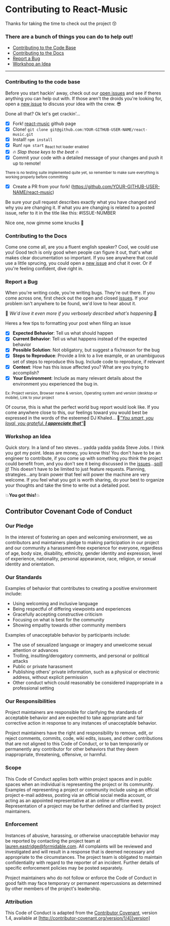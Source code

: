 # Contributing to React-Music
 Thanks for taking the time to check out the project :kissing_closed_eyes:

### There are a bunch of things you can do to help out!
- [Contributing to the Code Base](#contributing-to-the-code-base)
- [Contributing to the Docs](#contributing-to-the-docs)
- [Report a Bug](#report-a-bug)
- [Workshop an Idea](#workshop-an-idea)
<hr>

### Contributing to the code base

Before you start hackin' away, check out our [open issues](https://github.com/FormidableLabs/react-music/issues) and see if theres anything you can help out with. If those aren't the droids you're looking for, open a [new issue](https://github.com/FormidableLabs/react-music/issues/new) to discuss your idea with the crew. :sunglasses:

Done all that? Ok let's get crackin'...
- [x] Fork! [react-music](https://github.com/FormidableLabs/react-music) github page
- [x] Clone! `git clone git@github.com:YOUR-GITHUB-USER-NAME/react-music.git`
- [x] Install! `npm install`
- [x] Run! `npm start` <sub>React hot loader enabled</sub>
- [x] :fire: _Slap those keys to the beat_ :fire:
- [x] Commit your code with a detailed message of your changes and push it up to remote! 

<sub>There is no testing suite implemented quite yet, so remember to make sure everything is working properly before committing</sub> 
  
- [x] Create a PR from your fork! (https://github.com/YOUR-GITHUB-USER-NAME/react-music)

Be sure your pull request describes exactly what you have changed and why you are changing it. If what you are changing is related to a posted issue, refer to it in the title like this: #ISSUE-NUMBER

Nice one, now gimme some knucks :punch:

### Contributing to the Docs
Come one come all, are you a fluent english speaker? Cool, we could use you! Good tech is only good when people can figure it out, that's what makes clear documentation so important. If you see anywhere that could use a little sprucing, you could open a [new issue](https://github.com/FormidableLabs/react-music/issues) and chat it over. Or if you're feeling confident, dive right in. 

### Report a Bug
When you're writing code, you're writing bugs. They're out there. If you come across one, first check out the open and closed [issues](https://github.com/FormidableLabs/react-music/issues). If your problem isn't anywhere to be found, we'd love to hear about it. 

:sparkling_heart: _We'd love it even more if you verbosely described what's happening._:sparkling_heart: 

Heres a few tips to formatting your post when filing an issue

- [x] **Expected Behavior**: Tell us what should happen
- [x] **Current Behavior**: Tell us what happens instead of the expected behavior
- [x] **Possible Solution**: Not obligatory, but suggest a fix/reason for the bug
- [x] **Steps to Reproduce**: Provide a link to a live example, or an unambiguous set of steps to reproduce this bug. Include code to reproduce, if relevant
- [x] **Context**: How has this issue affected you? What are you trying to accomplish?
- [x] **Your Environment**: Include as many relevant details about the environment you experienced the bug in.

<sub>Ex: Project version, Browser name & version, Operating system and version (desktop or mobile), Link to your project</sub>

Of course, this is what the perfect world bug report would look like. If you come anywhere close to this, our feelings toward you would best be expressed in the words of the esteemed DJ Khaled... :musical_note:_["You smart, you loyal, you grateful. **I appreciate that**"](https://www.youtube.com/watch?v=Ll9nfNlDLII)_:musical_note:

### Workshop an Idea
Quick story. In a land of two steves... yadda yadda yadda Steve Jobs. I think you got my point. Ideas are money, you know this! You don't have to be an engineer to contribute, if you come up with something you think the project could benefit from, and you don't see it being discussed in the [issues](https://github.com/FormidableLabs/react-music/issues)...[spill it](https://github.com/FormidableLabs/react-music/issues/new)! This doesn't have to be limited to just feature requests. Planning, strategies...any brain power that feel will power the machine are very welcome. If you feel what you got is worth sharing, do your best to organize your thoughts and take the time to write out a detailed post. 

:collision:**You got this!**:collision:


## Contributor Covenant Code of Conduct

### Our Pledge

In the interest of fostering an open and welcoming environment, we as
contributors and maintainers pledge to making participation in our project and
our community a harassment-free experience for everyone, regardless of age, body
size, disability, ethnicity, gender identity and expression, level of experience,
nationality, personal appearance, race, religion, or sexual identity and
orientation.

### Our Standards

Examples of behavior that contributes to creating a positive environment
include:

* Using welcoming and inclusive language
* Being respectful of differing viewpoints and experiences
* Gracefully accepting constructive criticism
* Focusing on what is best for the community
* Showing empathy towards other community members

Examples of unacceptable behavior by participants include:

* The use of sexualized language or imagery and unwelcome sexual attention or
advances
* Trolling, insulting/derogatory comments, and personal or political attacks
* Public or private harassment
* Publishing others' private information, such as a physical or electronic
  address, without explicit permission
* Other conduct which could reasonably be considered inappropriate in a
  professional setting

### Our Responsibilities

Project maintainers are responsible for clarifying the standards of acceptable
behavior and are expected to take appropriate and fair corrective action in
response to any instances of unacceptable behavior.

Project maintainers have the right and responsibility to remove, edit, or
reject comments, commits, code, wiki edits, issues, and other contributions
that are not aligned to this Code of Conduct, or to ban temporarily or
permanently any contributor for other behaviors that they deem inappropriate,
threatening, offensive, or harmful.

### Scope

This Code of Conduct applies both within project spaces and in public spaces
when an individual is representing the project or its community. Examples of
representing a project or community include using an official project e-mail
address, posting via an official social media account, or acting as an appointed
representative at an online or offline event. Representation of a project may be
further defined and clarified by project maintainers.

### Enforcement

Instances of abusive, harassing, or otherwise unacceptable behavior may be
reported by contacting the project team at lauren.eastridge@formidable.com. All
complaints will be reviewed and investigated and will result in a response that
is deemed necessary and appropriate to the circumstances. The project team is
obligated to maintain confidentiality with regard to the reporter of an incident.
Further details of specific enforcement policies may be posted separately.

Project maintainers who do not follow or enforce the Code of Conduct in good
faith may face temporary or permanent repercussions as determined by other
members of the project's leadership.

### Attribution

This Code of Conduct is adapted from the [Contributor Covenant][homepage], version 1.4,
available at [http://contributor-covenant.org/version/1/4][version]

[homepage]: http://contributor-covenant.org
[version]: http://contributor-covenant.org/version/1/4/
